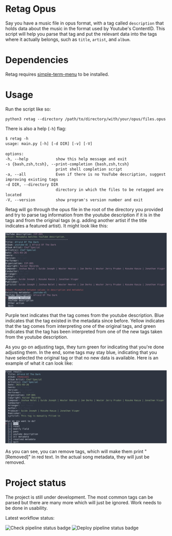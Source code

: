# Retag Opus

Say you have a music file in opus format, with a tag called
`description` that holds data about the music in the format used by
Youtube's ContentID. This script will help you parse that tag and put
the relevant data into the tags where it actually belongs, such as
`title`, `artist`, and `album`.

# Dependencies

Retag requires
[simple-term-menu](https://github.com/IngoMeyer441/simple-term-menu) to
be installed.

# Usage

Run the script like so:

```
python3 retag --directory /path/to/directory/with/your/opus/files.opus
```

There is also a help (`-h`) flag:

```
$ retag -h
usage: main.py [-h] [-d DIR] [-v] [-V]

options:
-h, --help            show this help message and exit
-s {bash,zsh,tcsh}, --print-completion {bash,zsh,tcsh}
                      print shell completion script
-a, --all             Even if there is no YouTube description, suggest improving existing tags
-d DIR, --directory DIR
                      directory in which the files to be retagged are located
-V, --version         show program's version number and exit
```

Retag will go through the opus file in the root of the directory you
provided and try to parse tag information from the youtube description
if it is in the tags and from the original tags (e.g. adding another
artist if the title indicates a featured artist). It might look like
this:

![retag terminal example](screenshot_1.png)

Purple text indicates that the tag comes from the youtube description.
Blue indicates that the tag existed in the metadata since before. Yellow
indicates that the tag comes from interpreting one of the original tags,
and green indicates that the tag has been interpreted from one of the
new tags taken from the youtube description.

As you go on adjusting tags, they turn green for indicating that you're
done adjusting them. In the end, some tags may stay blue, indicating
that you have selected the original tag or that no new data is
available. Here is an example of what it can look like:

![retag final view example](screenshot_2.png)

As you can see, you can remove tags, which will make them print
"[Removed]" in red text. In the actual song metadata, they will just be
removed.

# Project status

The project is still under development. The most common tags can be
parsed but there are many more which will just be ignored. Work needs to
be done in usability.

Latest workflow status:

![Check pipeline status badge](https://github.com/gevhaz/Retag-Opus/actions/workflows/check.yml/badge.svg)
![Deploy pipeline status badge](https://github.com/gevhaz/Retag-Opus/actions/workflows/deploy.yml/badge.svg)

